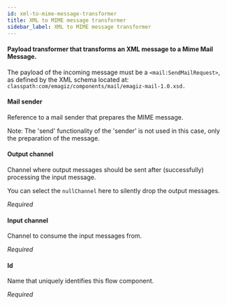 ```yaml
---
id: xml-to-mime-message-transformer
title: XML to MIME message transformer
sidebar_label: XML to MIME message transformer
---
```

#### Payload transformer that transforms an XML message to a Mime Mail Message. 
The payload of the incoming message must be a <code>&lt;mail:SendMailRequest&gt;</code>, as defined by the XML schema located at: 
<code>classpath:com/emagiz/components/mail/emagiz-mail-1.0.xsd.</code>


#### Mail sender
Reference to a mail sender that prepares the MIME message.

Note: The 'send' functionality of the 'sender' is not used in this case, only the preparation of the message.


#### Output channel
Channel where output messages should be sent after (successfully) processing the input message.

You can select the <code>nullChannel</code> here to silently drop the output messages.

<i>Required</i>

#### Input channel
Channel to consume the input messages from.

<i>Required</i>

#### Id
Name that uniquely identifies this flow component.

<i>Required</i>

